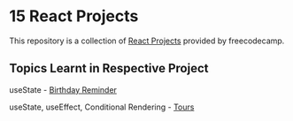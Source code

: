 # 15 React Projects

This repository is a collection of [React Projects](https://www.youtube.com/watch?v=a_7Z7C_JCyo&list=PLYxG9XJbxsijRTRCpsGtQSsUpggV7aRzs&index=4&t=2601s) provided by freecodecamp.

## Topics Learnt in Respective Project

 useState - [Birthday Reminder](https://github.com/foolhardy21/15-react-projects-freecodecamp/tree/main/birthday-reminder)

 useState, useEffect, Conditional Rendering - [Tours](https://github.com/foolhardy21/15-react-projects-freecodecamp/tree/main/tours)
